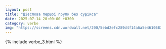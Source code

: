 ```yaml
---
layout: post
title: "Дієслова першої групи без суфікса"
date: 2025-07-14 20:00:00 +0300
category: verbe
img: "https://screens.cdn.wordwall.net/200/5ebd2efc289d4f14a6a5e4610583fb82_0"
---
```


{% include verbe_3.html %}
